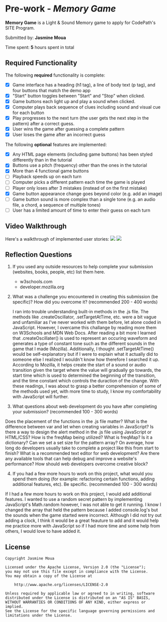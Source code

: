 # Pre-work - *Memory Game*

**Memory Game** is a Light & Sound Memory game to apply for CodePath's SITE Program. 

Submitted by: **Jasmine Moua**

Time spent: **5** hours spent in total

## Required Functionality

The following **required** functionality is complete:

* [x] Game interface has a heading (h1 tag), a line of body text (p tag), and four buttons that match the demo app
* [x] "Start" button toggles between "Start" and "Stop" when clicked. 
* [x] Game buttons each light up and play a sound when clicked. 
* [x] Computer plays back sequence of clues including sound and visual cue for each button
* [x] Play progresses to the next turn (the user gets the next step in the pattern) after a correct guess. 
* [x] User wins the game after guessing a complete pattern
* [x] User loses the game after an incorrect guess

The following **optional** features are implemented:

* [x] Any HTML page elements (including game buttons) has been styled differently than in the tutorial
* [x] Buttons use a pitch (frequency) other than the ones in the tutorial
* [x] More than 4 functional game buttons
* [ ] Playback speeds up on each turn
* [ ] Computer picks a different pattern each time the game is played
* [ ] Player only loses after 3 mistakes (instead of on the first mistake)
* [x] Game button appearance change goes beyond color (e.g. add an image)
* [ ] Game button sound is more complex than a single tone (e.g. an audio file, a chord, a sequence of multiple tones)
* [ ] User has a limited amount of time to enter their guess on each turn

<!-- The following **additional** features are implemented:

- [ ] List anything else that you can get done to improve the app! -->

## Video Walkthrough

Here's a walkthrough of implemented user stories:
![](https://cdn.glitch.com/3cb6896b-3c49-4b76-8cac-b13f1027f131%2Fprework-lose.gif?v=1614878991060)
![](https://cdn.glitch.com/3cb6896b-3c49-4b76-8cac-b13f1027f131%2Fprework-win.gif?v=1614878985970)


## Reflection Questions
1. If you used any outside resources to help complete your submission (websites, books, people, etc) list them here. 

    - w3schools.com
    - developer.mozilla.org

2. What was a challenge you encountered in creating this submission (be specific)? How did you overcome it? (recommended 200 - 400 words) 

    I ran into trouble understanding built-in methods in the .js file. The methods like .createOscillator, .setTargetAtTime, etc. were a bit vague and unfamiliar as I've never worked with them before, let alone coded in JavaScript. However, I overcame this challange by reading more them on W3Schools and MDN Web Docs. After reading a bit more I learned that .createOscillater() is used to represent an occuring waveform and generates a type of constant tone such as the different sounds in the game that I made (Mozilla). Additionally, I thought .setTargetAtTime() would be self-explanatory but if I were to explain what it actually did to someone else I realized I wouldn't know how therefore I searched it up. According to Mozilla, it helps create the start of a sound or audio transition given the target where the value will gradually go towards, the start time which is used to determined the beginning of the transition, and the time constant which controls the duraction of the change. With these readings, I was about to grasp a better comprehension of some of the methods used yet, with more time to study, I know my comfortability with JavaScript will further.

3. What questions about web development do you have after completing your submission? (recommended 100 - 300 words) 

  Does the placement of the functions in the .js file matter? What is the difference between var and let when creating variables in JavaScript? Is there a way to design the alert method in the .js file using JavaScript or HTML/CSS? How is the freqMap being utilized? What is freqMap? Is it a dictionary? Can we set a set size for the pattern array? On average, how long do developers usually take to complete a project like this from start to finish? What is a recommended text editor for web development? Are there any available tools that can help debug and improve a website's performance? How should web developers overcome creative block?

4. If you had a few more hours to work on this project, what would you spend them doing (for example: refactoring certain functions, adding additional features, etc). Be specific. (recommended 100 - 300 words) 

  If I had a few more hours to work on this project, I would add additional features. I wanted to use a random secret pattern by implementing JavaScript's Math.random however, I was not able to get it running. I know I changed the array that held the pattern because I added console.log's but the sounds when the game started were incorrect. Although I did not try out adding a clock, I think it would be a great feauture to add and it would help me practice more with JavaScript so if I had more time and some help from others, I would love to have added it.



## License

    Copyright Jasmine Moua

    Licensed under the Apache License, Version 2.0 (the "License");
    you may not use this file except in compliance with the License.
    You may obtain a copy of the License at

        http://www.apache.org/licenses/LICENSE-2.0

    Unless required by applicable law or agreed to in writing, software
    distributed under the License is distributed on an "AS IS" BASIS,
    WITHOUT WARRANTIES OR CONDITIONS OF ANY KIND, either express or implied.
    See the License for the specific language governing permissions and
    limitations under the License.